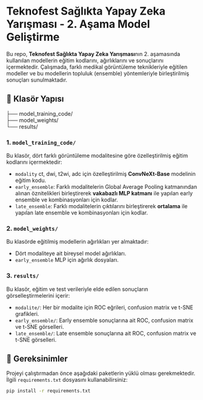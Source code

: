 # Teknofest Sağlıkta Yapay Zeka Yarışması - 2. Aşama Model Geliştirme

Bu repo, **Teknofest Sağlıkta Yapay Zeka Yarışması**nın 2. aşamasında kullanılan modellerin eğitim kodlarını, ağırlıklarını ve sonuçlarını içermektedir. Çalışmada, farklı medikal görüntüleme teknikleriyle eğitilen modeller ve bu modellerin topluluk (ensemble) yöntemleriyle birleştirilmiş sonuçları sunulmaktadır.

## 📁 Klasör Yapısı

├── model_training_code/  
├── model_weights/  
└── results/

### 1. `model_training_code/`

Bu klasör, dört farklı görüntüleme modalitesine göre özelleştirilmiş eğitim kodlarını içermektedir:

- `modality` ct, dwi, t2wi, adc  için özelleştirilmiş **ConvNeXt-Base** modelinin eğitim kodu.
- `early_ensemble`: Farklı modalitelerin Global Average Pooling katmanından alınan öznitelikleri birleştirerek **vakabazlı MLP katmanı** ile yapılan early ensemble ve kombinasyonları için kodlar.
- `late_ensemble`: Farklı modalitelerin çıktılarını birleştirerek **ortalama** ile yapılan late ensemble ve kombinasyonları için kodlar.
  
### 2. `model_weights/`

Bu klasörde eğitilmiş modellerin ağırlıkları yer almaktadır:

- Dört modaliteye ait bireysel model ağırlıkları.
- `early_ensemble` MLP için ağırlık dosyaları.

### 3. `results/`

Bu klasör, eğitim ve test verileriyle elde edilen sonuçların görselleştirmelerini içerir:

- `modalite/`: Her bir modalite için ROC eğrileri, confusion matrix ve t-SNE grafikleri.
- `early_ensemble/`: Early ensemble sonuçlarına ait ROC, confusion matrix ve t-SNE görselleri.
- `late_ensemble/`: Late ensemble sonuçlarına ait ROC, confusion matrix ve t-SNE görselleri.

## 🔧 Gereksinimler

Projeyi çalıştırmadan önce aşağıdaki paketlerin yüklü olması gerekmektedir. İlgili `requirements.txt` dosyasını kullanabilirsiniz:

```bash
pip install -r requirements.txt
